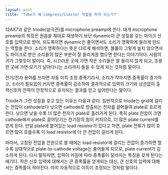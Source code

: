```yaml
---
layout: post
title: "Tube가 왜 Compress/Limiter 역할을 하게 되는가?"
---
```


12AX7과 같은 triode(삼극관)를 microphone preamp에 쓴다. 대개 microphone preamp의 특징은 원음을 제대로 재생하기 보단 dynamic이 큰 성질을 갖는 마이크 신호를 입력으로 받아, 되도록이면 dynamic은 줄이면서도 소리가 명확하게 들리게 만드는 역할을 한다. 소리가 명확하다는 뜻은 다르게 해석하면, 볼륨이 그렇게 높지 않으면서도 마이크로 받은 소리들의 많은 부분이 잘 들리게끔 했으면 한다는 이야기이다. 사람의 귀가 그렇듯이 말이다. 즉, 시끄러운 곳에 가면 작은 소리들은 잘 들리지 않게 되고, 조용한 곳에 가면 모기가 날아다니는 소리까지 들을 수 있게 되는 것처럼 말이다.

전기/전자 용어를 쓰자면 자동 이득 조정 증폭기라서, 소리가 작아지면 증폭률이 증가하고, 소리가 필요없이 커지면 증폭률이 감소하여 결과적으로 입력의 크기와 상관없이 출력신호의 전력이 안정적으로 유지되는 결과를 얻고 싶어한다는 말이다.

Triode가 그런 성질을 갖고 있는 이유는 다음과 같다. 일반적으로 triode는 grid에 걸리는 전압이 cathode보다 낮으면 cathode로 방출되는 전자를 끌어들여 plate로 흐르게 한다. 낮으면 낮을 수록 더 많은 전자가 plate로 흘러가게 된다. 특히 plate 전압이 크면 cathode에서 plate로 끌어당기는 전기장의 힘이 커지므로, 더 많은 plate current를 얻게 된다. 만일 plate에 붙어있는 load resistor가 있다고 하면, plate 전류가 많이 흐르면 많이 흐를수록 이 load resistor에 더 큰 전압이 걸리게 된다.

따라서, 고정된 전압을 전원으로 쓸 때에는 load resistor에 걸리는 전압이 증가하면 할 수록 상대적으로 plate-to-cathode voltage는 줄어들게 되므로, plate current가 감소하게 된다. 다시 말하자면, 입력이 커짐에 따라 증폭률이 달라지는 특징을 갖게 된다는 얘기다. 작은 신호 입력에 대해서는 큰 증폭률을 얻게되는 대신, 큰 신호의 입력에 대해서는 증폭률이 작아진다. 마치 자동적으로 이득이 조정되는 것처럼 말이다.




